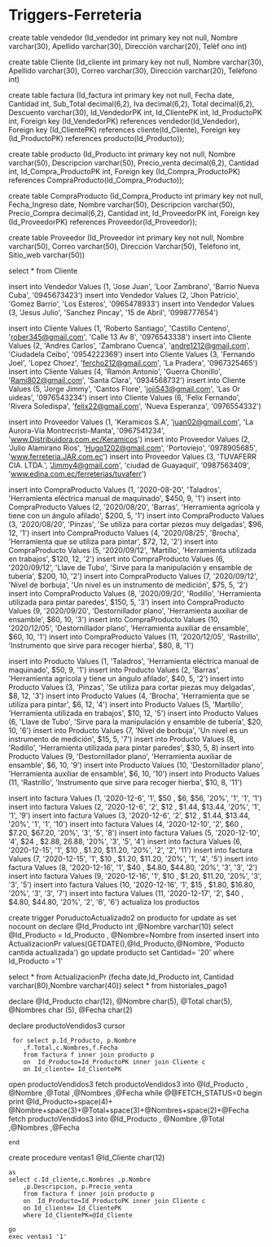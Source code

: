 # Triggers-Ferreteria
create table vendedor
(Id_vendedor int primary key not null, 
Nombre varchar(30),
Apellido varchar(30), 
Dirección varchar(20), 
Telèf	ono int)

create table Cliente
(Id_cliente int primary key not null, 
Nombre varchar(30), Apellido varchar(30),
Correo varchar(30), Dirección varchar(20),
Telèfono int)

create table factura 
(Id_factura int primary key not null, 
Fecha date,
Cantidad int,
Sub_Total decimal(6,2),
Iva decimal(6,2), 
Total decimal(6,2), 
Descuento varchar(30), Id_VendedorPK int, Id_ClientePK int, Id_ProductoPK int, 
Foreign key (Id_VendedorPK) references vendedor(Id_Vendedor), 
Foreign key (Id_ClientePK) references cliente(Id_Cliente), 
Foreign key (Id_ProductoPK) references producto(Id_Producto));



create table producto
(Id_Producto int primary key not null, 
Nombre varchar(50), 
Descripcion varchar(50),
Precio_venta decimal(6,2), 
Cantidad int, 
Id_Compra_ProductoPK int,
Foreign key (Id_Compra_ProductoPK) references CompraProducto(Id_Compra_Producto));

create table CompraProducto
(Id_Compra_Producto int primary key not null,
Fecha_Ingreso date, 
Nombre varchar(50), 
Descripcion varchar(50),
Precio_Compra decimal(6,2),
Cantidad int, 
Id_ProveedorPK int,
Foreign key (Id_ProveedorPK) references Proveedor(Id_Proveedor)); 

create table Proveedor
(Id_Proveedor int primary key not null, 
Nombre varchar(50),
Correo varchar(50),
Dirección Varchar(50), 
Teléfono int, 
Sitio_web varchar(50))

select * from Cliente


insert into Vendedor Values (1, 'Jose Juan', 'Loor Zambrano', 'Barrio Nueva Cuba', '0945673423')
insert into Vendedor Values (2, 'Jhon Patricio', 'Gomez Barrio', 'Los Esteros', '0965478933')
insert into Vendedor Values (3, 'Jesus Julio', 'Sanchez Pincay', '15 de Abril', '0998777654')

insert into Cliente Values (1, 'Roberto Santiago', 'Castillo Centeno', 'rober345@gmail.com', 'Calle 13 Av 8', '0976543338')
insert into Cliente Values (2, 'Andres Carlos', 'Zambrano Cuenca', 'andre1212@gmail.com', 'Ciudadela Ceibo', '0954222369')
insert into Cliente Values (3, 'Fernando Joel', 'Lopez Choez', 'fercho212@gmail.com', 'La Pradera', '0967325465')
insert into Cliente Values (4, 'Ramón Antonio', 'Guerra Chonillo', 'Rami802@gmail.com', 'Santa Clara', '0934568732')
insert into Cliente Values (5, 'Jorge Jimmy', 'Cantos Flore', 'joji543@gmail.com', 'Las Or	uideas', '0976543234')
insert into Cliente Values (6, 'Felix Fernando', 'Rivera Soledispa', 'felix22@gmail.com', 'Nueva Esperanza', '0976554332')

insert into Proveedor Values (1, 'Keramicos S.A', 'juan02@gmail.com', 'La Aurora-Vía Montrecristi-Manta', '0967541234', 'www.Distribuidora.com.ec/Keramicos')
insert into Proveedor Values (2, 'Julio  Alamirano Rios', 'Hugo1202@gmail.com', 'Portoviejo', '0978905685', 'www.ferreteria.JAR.com.ec')
insert into Proveedor Values (3, 'TUVAFERR CIA. LTDA.', 'Jimmy4@gmail.com', 'ciudad de Guayaquil', '0987563409', 'www.edina.com.ec/ferreterias/tuvaferr')


insert into CompraProducto Values (1, '2020-08-20', 'Taladros', 'Herramienta eléctrica manual de maquinado', $450, 9, '1')
insert into CompraProducto Values (2, '2020/08/20', 'Barras', 'Herramienta agrícola y tiene con un ángulo afilado', $200, 5, '1')
insert into CompraProducto Values (3, '2020/08/20', 'Pinzas', 'Se utiliza para cortar piezas muy delgadas', $96, 12, '1')
insert into CompraProducto Values (4, '2020/08/25', 'Brocha', 'Herramienta que se utiliza para pintar', $72, 12, '2')
insert into CompraProducto Values (5, '2020/09/12', 'Martillo', 'Herramienta utilizada en trabajos', $120, 12, '2')
insert into CompraProducto Values (6, '2020/09/12', 'Llave de Tubo', 'Sirve para la manipulación y ensamble de tubería', $200, 10, '2')
insert into CompraProducto Values (7, '2020/09/12', 'Nivel de borbuja', 'Un nivel es un instrumento de medición', $75, 5, '2')
insert into CompraProducto Values (8, '2020/09/20', 'Rodillo', 'Herramienta utilizada para pintar paredes', $150, 5, '3')
insert into CompraProducto Values (9, '2020/09/20', 'Destornillador plano', 'Herramienta auxiliar de ensamble', $60, 10, '3')
insert into CompraProducto Values (10, '2020/12/05', 'Destornillador plano', 'Herramienta auxiliar de ensamble', $60, 10, '1')
insert into CompraProducto Values (11, '2020/12/05', 'Rastrillo', 'Instrumento que sirve para recoger hierba', $80, 8, '1')

insert into Producto Values (1, 'Taladros', 'Herramienta eléctrica manual de maquinado', $50, 9, '1')
insert into Producto Values (2, 'Barras', 'Herramienta agrícola y tiene un ángulo afilado', $40, 5, '2')
insert into Producto Values (3, 'Pinzas', 'Se utiliza para cortar piezas muy delgadas', $8, 12, '3')
insert into Producto Values (4, 'Brocha', 'Herramienta que se utiliza para pintar', $6, 12, '4')
insert into Producto Values (5, 'Martillo', 'Herramienta utilizada en trabajos', $10, 12, '5')
insert into Producto Values (6, 'Llave de Tubo', 'Sirve para la manipulación y ensamble de tubería', $20, 10, '6')
insert into Producto Values (7, 'Nivel de borbuja', 'Un nivel es un instrumento de medición', $15, 5, '7')
insert into Producto Values (8, 'Rodillo', 'Herramienta utilizada para pintar paredes', $30, 5, 8)
insert into Producto Values (9, 'Destornillador plano', 'Herramienta auxiliar de ensamble', $6, 10, '9')
insert into Producto Values (10, 'Destornillador plano', 'Herramienta auxiliar de ensamble', $6, 10, '10')
insert into Producto Values (11, 'Rastrillo', 'Instrumento que sirve para recoger hierba', $10, 8, '11')

insert into factura Values (1, '2020-12-6', '1', $50 , $6, $56, '20%', '1', '1', '1')
insert into factura Values (2, '2020-12-6', '2', $12 , $1.44, $13.44, '20%', '1', '1', '9')
insert into factura Values (3, '2020-12-6', '2', $12 , $1.44, $13.44, '20%', '1', '1', '10')
insert into factura Values (4, '2020-12-10', '2', $60 , $7.20, $67.20, '20%', '3', '5', '8')
insert into factura Values (5, '2020-12-10', '4', $24 , $2.88, 26.88, '20%', '3', '5', '4')
insert into factura Values (6, '2020-12-15', '1', $10 , $1.20, $11.20, '20%', '2', '2', '11')
insert into factura Values (7, '2020-12-15', '1', $10 , $1.20, $11.20, '20%', '1', '4', '5')
insert into factura Values (8, '2020-12-16', '1', $40 , $4.80, $44.80, '20%', '3', '3', '2')
insert into factura Values (9, '2020-12-16', '1', $10 , $1.20, $11.20, '20%', '3', '3', '5')
insert into factura Values (10, '2020-12-16', '1', $15 , $1.80, $16.80, '20%', '3', '3', '7')
insert into factura Values (11, '2020-12-17', '2', $40 , $4.80, $44.80, '20%', '2', '6', '6')
actualiza los productos


create trigger PoruductoActualizado2
on producto for update 
as
set nocount on
declare @Id_Producto int ,@Nombre varchar(10)
select @Id_Producto = Id_Producto , @Nombre=Nombre from inserted
insert into ActualizacionPr values(GETDATE(),@Id_Producto,@Nombre,
'Poducto cantida actualizada')
go
update producto set Cantidad= '20' where 
Id_Producto ='1' 


select * from  ActualizacionPr (fecha date,Id_Producto int,
Cantidad varchar(80),Nombre varchar(40))
select * from historiales_pago1



declare		 @Id_Producto char(12), @Nombre char(5),
			 @Total char(5), @Nombres char (5), @Fecha char(2)
			
declare  productoVendidos3 cursor	 
	
	 for select p.Id_Producto, p.Nombre
		,f.Total,c.Nombres,f.Fecha 
		from factura f inner join producto p
		on  Id_Producto=Id_ProductoPK inner join Cliente c
		on Id_cliente= Id_ClientePK 
		
open productoVendidos3
	fetch productoVendidos3 into @Id_Producto ,
			@Nombre ,@Total ,@Nombres ,@Fecha 
while @@FETCH_STATUS=0
begin
print @Id_Producto+space(4)+
			@Nombre+space(3)+@Total+space(3)+@Nombres+space(2)+@Fecha 
fetch productoVendidos3 into @Id_Producto ,
			@Nombre ,@Total ,@Nombres ,@Fecha 

	end



create procedure ventas1
			 @Id_Cliente char(12)
			
			 
	as
	select c.Id_cliente,c.Nombres ,p.Nombre
		,p.Descripcion, p.Precio_venta 
		from factura f inner join producto p
		on  Id_Producto=Id_ProductoPK inner join Cliente c
		on Id_cliente= Id_ClientePK 
		where Id_ClientePK=@Id_Cliente

	go
	exec ventas1 '1'
